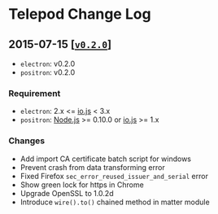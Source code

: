 # Telepod Change Log

## 2015-07-15 [[`v0.2.0`]](https://github.com/trgoofi/telepod/releases/download/v0.2.0/telepod-v0.2.0.zip)

* `electron`: v0.2.0
* `positron`: v0.2.0

### Requirement

* `electron`: 2.x <= [io.js][io.js] < 3.x
* `positron`: [Node.js][Node.js] >= 0.10.0 or [io.js][io.js] >= 1.x

### Changes

* Add import CA certificate batch script for windows
* Prevent crash from data transforming error
* Fixed Firefox `sec_error_reused_issuer_and_serial` error
* Show green lock for https in Chrome
* Upgrade OpenSSL to 1.0.2d
* Introduce `wire().to()` chained method in matter module



[io.js]: https://iojs.org
[Node.js]: https://nodejs.org
